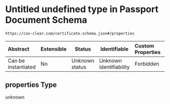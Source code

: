 # Untitled undefined type in Passport Document Schema

```txt
https://cov-clear.com/certificate.schema.json#/properties
```




| Abstract            | Extensible | Status         | Identifiable            | Custom Properties | Additional Properties | Access Restrictions | Defined In                                                                  |
| :------------------ | ---------- | -------------- | ----------------------- | :---------------- | --------------------- | ------------------- | --------------------------------------------------------------------------- |
| Can be instantiated | No         | Unknown status | Unknown identifiability | Forbidden         | Allowed               | none                | [certificate.schema.json\*](certificate.schema.json "open original schema") |

## properties Type

unknown
